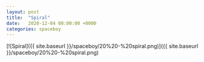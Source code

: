 ```yaml
---
layout: post
title:  "Spiral"
date:   2020-12-04 00:00:00 +0000
categories: spaceboy
---
```


[![Spiral]({{ site.baseurl }}/spaceboy/20%20-%20spiral.png)]({{ site.baseurl }}/spaceboy/20%20-%20spiral.png)

